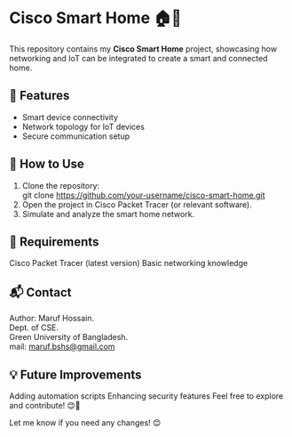 # Cisco Smart Home 🏠🔌    

This repository contains my **Cisco Smart Home** project, showcasing how networking and IoT can be integrated to create a smart and connected home.  

## 📌 Features     
- Smart device connectivity  
- Network topology for IoT devices  
- Secure communication setup  

## 🚀 How to Use      
1. Clone the repository:  
   git clone https://github.com/your-username/cisco-smart-home.git
2. Open the project in Cisco Packet Tracer (or relevant software).
3. Simulate and analyze the smart home network.
## 📜 Requirements   
Cisco Packet Tracer (latest version)
Basic networking knowledge
## 📬 Contact     
Author: Maruf Hossain.    
Dept. of CSE.   
Green University of Bangladesh.   
mail: maruf.bshs@gmail.com    
## 💡 Future Improvements        
Adding automation scripts
Enhancing security features
Feel free to explore and contribute! 😊🚀

Let me know if you need any changes! 😊
